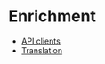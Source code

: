 # Enrichment
 * [API clients](enrichment/api_client.rst)
 * [Translation](/modules/enrichment/translation)